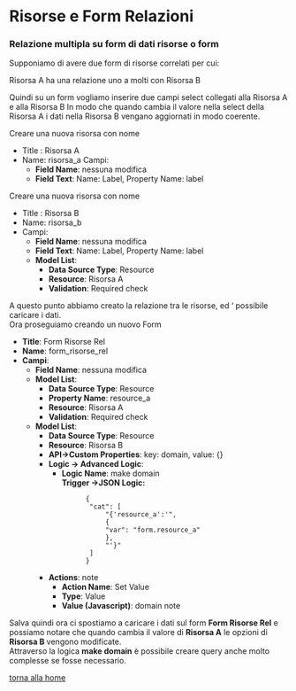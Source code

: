 # Risorse e Form Relazioni
### Relazione multipla su form di dati risorse o form

Supponiamo di avere due form di risorse correlati per cui:

Risorsa A ha una relazione uno a molti con Risorsa B

Quindi su un form vogliamo inserire due campi select collegati alla Risorsa A e alla Risorsa B
In modo che quando cambia il valore nella select della Risorsa A i dati nella Risorsa B vengano aggiornati in modo coerente.

Creare una nuova risorsa con nome   
- Title : Risorsa A  
- Name: risorsa_a
Campi:  
    - **Field Name**: nessuna modifica  
    - **Field Text**: Name: Label, Property Name:  label  

Creare una nuova risorsa con nome   
- Title : Risorsa B  
- Name: risorsa_b  
- Campi:  
    - **Field Name**: nessuna modifica  
    - **Field Text**: Name: Label, Property Name:  label  
    - **Model List**:  
        - **Data Source Type**:  Resource  
        - **Resource**: Risorsa A  
        - **Validation**: Required check  

A questo punto abbiamo creato la relazione tra le risorse, ed ‘ possibile caricare i dati.  
Ora proseguiamo creando un nuovo Form  
- **Title**: Form Risorse Rel  
- **Name**: form_risorse_rel  
- **Campi**:  
    - **Field Name**: nessuna modifica  
    - **Model List**:   
        - **Data Source Type**:  Resource  
        - **Property Name**:  resource_a  
        - **Resource**: Risorsa A  
        - **Validation**: Required check  
    - **Model List**:   
        - **Data Source Type**:  Resource  
        - **Resource**: Risorsa B  
        - **API->​​Custom Properties**: key: domain, value: {}  
        - **Logic -> Advanced Logic**:  
            - **Logic Name**: make domain  
                **Trigger ->JSON Logic:** 
                 ```
                       {
                        "cat": [
                            "{'resource_a':'",
                            {
                            "var": "form.resource_a"
                            },
                            "'}"
                        ]
                       }
                 ```
        - **Actions**: note
            - **Action Name**: Set Value
            - **Type**: Value
            - **Value (Javascript)**: domain note

Salva quindi ora ci spostiamo a caricare i dati sul form **Form Risorse Rel** e possiamo notare che quando cambia il valore di **Risorsa A** le opzioni di **Risorsa B** vengono modificate.  
Attraverso la logica **make domain** è possibile creare query anche molto complesse se fosse necessario.  

[torna alla home](../index.md)

